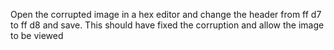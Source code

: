 Open the corrupted image in a hex editor and change the header from ff d7 to ff d8 and save. This should have fixed the corruption and allow the image to be viewed
